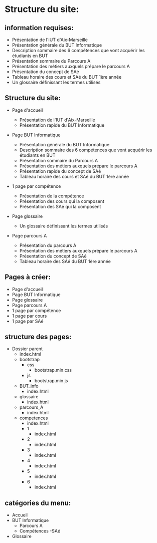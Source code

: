 # Structure du site:

## information requises:
- Présentation de l'IUT d'Aix-Marseille
- Présentation générale du BUT Informatique
- Description sommaire des 6 compétences que vont acquérir les étudiants en BUT
- Présentation sommaire du Parcours A 
- Présentation des métiers auxquels prépare le parcours A
- Présentation du concept de SAé
- Tableau horaire des cours et SAé du BUT 1ère année 
- Un glossaire définissant les termes utilisés

## Structure du site:
- Page d'accueil
    - Présentation de l'IUT d'Aix-Marseille
    - Présentation rapide du BUT Informatique

- Page BUT Informatique
    - Présentation générale du BUT Informatique
    - Description sommaire des 6 compétences que vont acquérir les étudiants en BUT
    - Présentation sommaire du Parcours A 
    - Présentation des métiers auxquels prépare le parcours A
    - Présentation rapide du concept de SAé
    - Tableau horaire des cours et SAé du BUT 1ère année

- 1 page par compétence
    - Présentation de la compétence
    - Présentation des cours qui la composent
    - Présentation des SAé qui la composent

- Page glossaire
    - Un glossaire définissant les termes utilisés

- Page parcours A
    - Présentation du parcours A
    - Présentation des métiers auxquels prépare le parcours A
    - Présentation du concept de SAé
    - Tableau horaire des SAé du BUT 1ère année

## Pages à créer:
- Page d'accueil
- Page BUT Informatique
- Page glossaire
- Page parcours A
- 1 page par compétence
- 1 page par cours
- 1 page par SAé

## structure des pages:
- Dossier parent
    - index.html
    - bootstrap
        - css
            - bootstrap.min.css
        - js
            - bootstrap.min.js
    - BUT_info
        - index.html
    - glossaire
        - index.html
    - parcours_A
        - index.html
    - competences
        - index.html
        - 1
            - index.html
        - 2
            - index.html
        - 3
            - index.html
        - 4
            - index.html
        - 5
            - index.html
        - 6
            - index.html


## catégories du menu:
- Accueil
- BUT Informatique
    - Parcours A
    - Compétences
    -SAé
- Glossaire